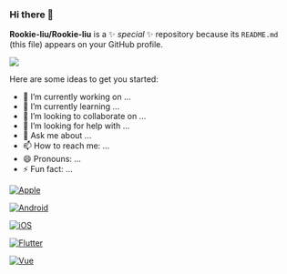 ### Hi there 👋


**Rookie-liu/Rookie-liu** is a ✨ _special_ ✨ repository because its `README.md` (this file) appears on your GitHub profile.

![](https://github-readme-stats.vercel.app/api?username=mayandev)


Here are some ideas to get you started:

- 🔭 I’m currently working on ...
- 🌱 I’m currently learning ...
- 👯 I’m looking to collaborate on ...
- 🤔 I’m looking for help with ...
- 💬 Ask me about ...
- 📫 How to reach me: ...
- 😄 Pronouns: ...
- ⚡ Fun fact: ...



[![Apple](https://img.shields.io/badge/-Apple-green?style=flat&logo=Apple&logoColor=white&link=https://github.com/Rookie-liu)](https://github.com/Rookie-liu)

[![Android](https://img.shields.io/badge/-Android-green?style=flat&logo=Android&logoColor=white&link=https://github.com/Rookie-liu)](https://github.com/Rookie-liu)

[![iOS](https://img.shields.io/badge/-iOS-green?style=flat&logo=iOS&logoColor=white&link=https://github.com/Rookie-liu)](https://github.com/Rookie-liu)

[![Flutter](https://img.shields.io/badge/-Flutter-green?style=flat&logo=Flutter&logoColor=white&link=https://github.com/Rookie-liu)](https://github.com/Rookie-liu)

[![Vue](https://img.shields.io/badge/-Vue-green?style=flat&logo=Vue&logoColor=white&link=https://github.com/Rookie-liu)](https://github.com/Rookie-liu)

